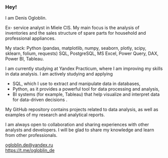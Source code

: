 ### Hey! 
I am Denis Ogloblin. 

Ex- service analyst in Miele CIS. 
My main focus is the analysis of inventories and the sales structure of spare parts for household and professional appliances. 

My stack: Python (pandas, matplotlib, numpy, seaborn, plotly, scipy, sklearn, folium, requests) SQL, PostgreSQL, MS Excel, Power Query, DAX, Power BI, Tableau. 


I am currently studying at Yandex Practicum, where I am improving my skills in data analysis.
I am actively studying and applying
- SQL, which I use to extract and manipulate data in databases,
- Python, as it provides a powerful tool for data processing and analysis,
- BI systems (for example, Tableau) that help visualize and interpret data for data-driven decisions .

My GitHub repository contains projects related to data analysis, as well as examples of my research and analytical reports.

I am always open to collaboration and sharing experiences with other analysts and developers. 
I will be glad to share my knowledge and learn from other professionals.

ogloblin.de@yandex.ru  
https://t.me/ogloblin_de
